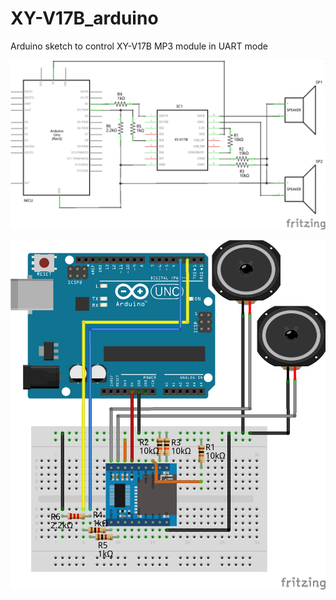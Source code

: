 # XY-V17B_arduino
Arduino sketch to control XY-V17B MP3 module in UART mode

![Connections schematic](https://github.com/dasaki/XY-V17B_arduino/blob/master/hardware/XY-V17B_arduino_uno_schematic.png)

![Breadboard connections](https://github.com/dasaki/XY-V17B_arduino/blob/master/hardware/XY-V17B_arduino_uno_breadboard.png)
